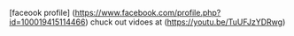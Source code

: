 [faceook profile] (https://www.facebook.com/profile.php?id=100019415114466)
chuck out vidoes at (https://youtu.be/TuUFJzYDRwg)
